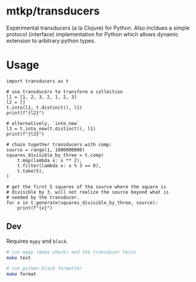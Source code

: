 mtkp/transducers
================

Experimental transducers (a la Clojure) for Python. Also incldues
a simple protocol (interface) implementation for Python which allows dynamic
extension to arbitrary python types.

# Usage


```py3
import transducers as t

# use transducers to transform a collection
l1 = [1, 2, 3, 2, 1, 2, 3]
l2 = []
t.into(l2, t.distinct(), l1)
print(f"{l2}")

# alternatively, `into_new`
l3 = t.into_new(t.distinct(), l1)
print(f"{l3}")

# chain together transducers with comp:
source = range(1, 1000000000)
squares_divisible_by_three = t.comp(
    t.map(lambda x: x ** 2),
    t.filter(lambda x: x % 3 == 0),
    t.take(5),
)

# get the first 5 squares of the source where the square is
# divisible by 3. will not realize the source beyond what is
# needed by the transducer.
for x in t.generate(squares_divisible_by_three, source):
    print(f"{x}")
```

## Dev

Requires `mypy` and `black`.

```sh
# run mypy (make check) and the transducer tests
make test

# run python black formatter
make format
```
